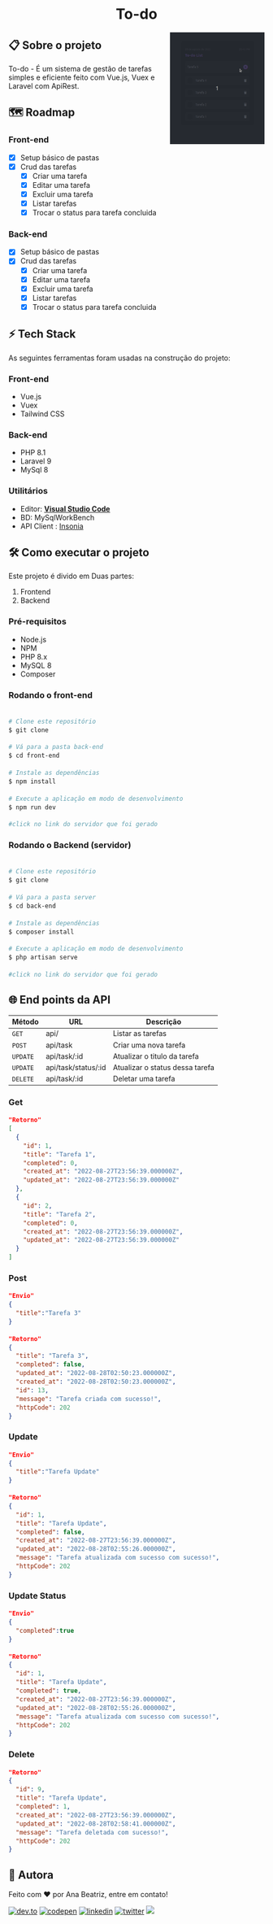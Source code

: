<h1 align="center">
  <span>To-do</span>
</h1>

<img align="right" src="https://raw.githubusercontent.com/BiahDev/todo-laravue/main/demo.gif" width="37%"/>

## 📋 Sobre o projeto

To-do - É um sistema de gestão de tarefas simples e eficiente feito com Vue.js, Vuex e Laravel com ApiRest. 

## 🗺 Roadmap

### Front-end

- [X] Setup básico de pastas
- [X] Crud das tarefas
  - [X] Criar uma tarefa
  - [X] Editar uma tarefa
  - [X] Excluir uma tarefa
  - [X] Listar tarefas
  - [X] Trocar o status para tarefa concluida

### Back-end

- [X] Setup básico de pastas
- [X] Crud das tarefas
  - [X] Criar uma tarefa
  - [X] Editar uma tarefa
  - [X] Excluir uma tarefa
  - [X] Listar tarefas
  - [X] Trocar o status para tarefa concluida

## ⚡ Tech Stack

As seguintes ferramentas foram usadas na construção do projeto:

### Front-end

- Vue.js
- Vuex
- Tailwind CSS

### Back-end

- PHP 8.1
- Laravel 9
- MySql 8

### Utilitários

- Editor:  **[Visual Studio Code](https://code.visualstudio.com/)**
- BD: MySqlWorkBench
- API Client : [Insonia](https://insomnia.rest/)

## 🛠 Como executar o projeto

Este projeto é divido em Duas partes:

1. Frontend
2. Backend

### Pré-requisitos

- Node.js
- NPM
- PHP 8.x
- MySQL 8
- Composer

### Rodando o front-end

```bash

# Clone este repositório
$ git clone 

# Vá para a pasta back-end
$ cd front-end

# Instale as dependências
$ npm install

# Execute a aplicação em modo de desenvolvimento
$ npm run dev

#click no link do servidor que foi gerado

```

### Rodando o Backend (servidor)

```bash

# Clone este repositório
$ git clone 

# Vá para a pasta server
$ cd back-end

# Instale as dependências
$ composer install

# Execute a aplicação em modo de desenvolvimento
$ php artisan serve

#click no link do servidor que foi gerado
```

## 🌐 End points da API

| Método    | URL                 | Descrição                     |
| ---------- | ------------------- | ------------------------------- |
| `GET`    | api/                | Listar as tarefas               |
| `POST`   | api/task            | Criar uma nova tarefa           |
| `UPDATE` | api/task/:id        | Atualizar o titulo da tarefa    |
| `UPDATE` | api/task/status/:id | Atualizar o status dessa tarefa |
| `DELETE` | api/task/:id        | Deletar uma tarefa              |

### Get

```json
"Retorno"
[
  {
    "id": 1,
    "title": "Tarefa 1",
    "completed": 0,
    "created_at": "2022-08-27T23:56:39.000000Z",
    "updated_at": "2022-08-27T23:56:39.000000Z"
  },
  {
    "id": 2,
    "title": "Tarefa 2",
    "completed": 0,
    "created_at": "2022-08-27T23:56:39.000000Z",
    "updated_at": "2022-08-27T23:56:39.000000Z"
  }
]
```

### Post

```json
"Envio" 
{
  "title":"Tarefa 3"
}

"Retorno"
{
  "title": "Tarefa 3",
  "completed": false,
  "updated_at": "2022-08-28T02:50:23.000000Z",
  "created_at": "2022-08-28T02:50:23.000000Z",
  "id": 13,
  "message": "Tarefa criada com sucesso!",
  "httpCode": 202
}
```

### Update

```json
"Envio"
{
  "title":"Tarefa Update"
}

"Retorno"
{
  "id": 1,
  "title": "Tarefa Update",
  "completed": false,
  "created_at": "2022-08-27T23:56:39.000000Z",
  "updated_at": "2022-08-28T02:55:26.000000Z",
  "message": "Tarefa atualizada com sucesso com sucesso!",
  "httpCode": 202
}

```

### Update Status

```json
"Envio"
{
  "completed":true
}

"Retorno"
{
  "id": 1,
  "title": "Tarefa Update",
  "completed": true,
  "created_at": "2022-08-27T23:56:39.000000Z",
  "updated_at": "2022-08-28T02:55:26.000000Z",
  "message": "Tarefa atualizada com sucesso com sucesso!",
  "httpCode": 202
}
```

### Delete

```json
"Retorno"
{
  "id": 9,
  "title": "Tarefa Update",
  "completed": 1,
  "created_at": "2022-08-27T23:56:39.000000Z",
  "updated_at": "2022-08-28T02:58:41.000000Z",
  "message": "Tarefa deletada com sucesso!",
  "httpCode": 202
}
```

## 🦸 Autora

<p>Feito com ❤️ por Ana Beatriz, entre em contato!  </p>

[![dev.to](https://img.shields.io/badge/dev.to-111?style=for-the-badge&logo=devdotto&logoColor=white)](https://dev.to/biahdev)
[![codepen](https://img.shields.io/badge/codepen-111?style=for-the-badge&logo=codepen&logoColor=white)](https://codepen.io/BiahDev)
[![linkedin](https://img.shields.io/badge/linkedin-111?style=for-the-badge&logo=linkedin&logoColor=white)](https://www.linkedin.com/in/biahdev)
[![twitter](https://img.shields.io/badge/twitter-111?style=for-the-badge&logo=twitter&logoColor=white)](https://twitter.com/BiahDev)
<a href="mailto:bia8717@hotmail.com">
  <img src="https://img.shields.io/badge/Email-111?style=for-the-badge&logo=gmail&logoColor=white" />
</a>
